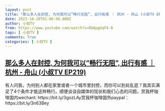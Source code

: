 ```yaml
---
layout: post
title: "那么多人在封控, 为何我可以”畅行无阻”, 出行有感 ｜ 杭州 - 舟山 (小叔TV EP219)"
date: 2022-10-20T01:06:56.000Z
author: 小叔TV
from: https://www.youtube.com/watch?v=ObApgUqF4-0
tags: [ 小叔TV ]
comments: True
categories: [ 小叔TV ]
---
```

<!--1666228016000-->
[那么多人在封控, 为何我可以”畅行无阻”, 出行有感 ｜ 杭州 - 舟山 (小叔TV EP219)](https://www.youtube.com/watch?v=ObApgUqF4-0)
------

<div>
有人问我，为何别人都在家里或者一个城市里封控，而你可以到处乱逛？我其实满足了4个条件才能这样畅行。顺便谈谈自媒体的现状和我们心态的问题。赏我杯咖啡国内wechant: https://bit.ly/3gozLAy赏我杯咖啡国外paypal：https://bit.ly/3n63Bey
</div>
